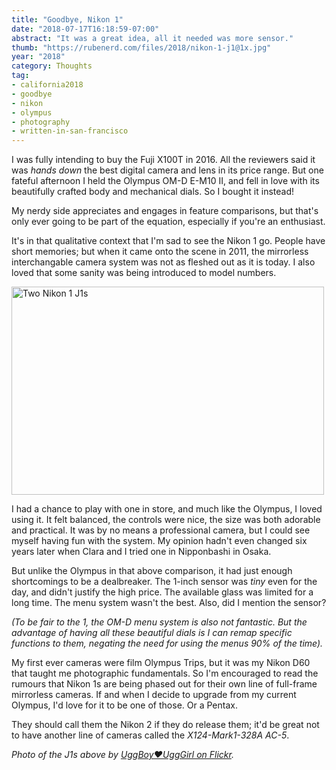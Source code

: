 ```yaml
---
title: "Goodbye, Nikon 1"
date: "2018-07-17T16:18:59-07:00"
abstract: "It was a great idea, all it needed was more sensor."
thumb: "https://rubenerd.com/files/2018/nikon-1-j1@1x.jpg"
year: "2018"
category: Thoughts
tag:
- california2018
- goodbye
- nikon
- olympus
- photography
- written-in-san-francisco
---
```

I was fully intending to buy the Fuji X100T in 2016. All the reviewers said it was *hands down* the best digital camera and lens in its price range. But one fateful afternoon I held the Olympus OM-D E-M10 II, and fell in love with its beautifully crafted body and mechanical dials. So I bought it instead!

My nerdy side appreciates and engages in feature comparisons, but that's only ever going to be part of the equation, especially if you're an enthusiast.

It's in that qualitative context that I'm sad to see the Nikon 1 go. People have short memories; but when it came onto the scene in 2011, the mirrorless interchangable camera system was not as fleshed out as it is today. I also loved that some sanity was being introduced to model numbers.

<p><img src="https://rubenerd.com/files/2018/nikon-1-j1@1x.jpg" srcset="https://rubenerd.com/files/2018/nikon-1-j1@1x.jpg 1x, https://rubenerd.com/files/2018/nikon-1-j1@2x.jpg 2x" alt="Two Nikon 1 J1s" style="width:500px; height:333px;" /></p>

I had a chance to play with one in store, and much like the Olympus, I loved using it. It felt balanced, the controls were nice, the size was both adorable and practical. It was by no means a professional camera, but I could see myself having fun with the system. My opinion hadn't even changed six years later when Clara and I tried one in Nipponbashi in Osaka.

But unlike the Olympus in that above comparison, it had just enough shortcomings to be a dealbreaker. The 1-inch sensor was *tiny* even for the day, and didn't justify the high price. The available glass was limited for a long time. The menu system wasn't the best. Also, did I mention the sensor?

*(To be fair to the 1, the OM-D menu system is also not fantastic. But the advantage of having all these beautiful dials is I can remap specific functions to them, negating the need for using the menus 90% of the time).*

My first ever cameras were film Olympus Trips, but it was my Nikon D60 that taught me photographic fundamentals. So I'm encouraged to read the rumours that Nikon 1s are being phased out for their own line of full-frame mirrorless cameras. If and when I decide to upgrade from my current Olympus, I'd love for it to be one of those. Or a Pentax.

They should call them the Nikon 2 if they do release them; it'd be great not to have another line of cameras called the *X124-Mark1-328A AC-5*.

*Photo of the J1s above by [UggBoy♥UggGirl on Flickr].*

[UggBoy♥UggGirl on Flickr]: https://www.flickr.com/photos/uggboy/6333150483/

